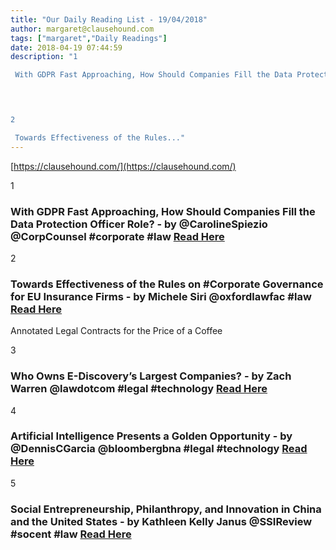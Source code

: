 ```yaml
---
title: "Our Daily Reading List - 19/04/2018"
author: margaret@clausehound.com
tags: ["margaret","Daily Readings"]
date: 2018-04-19 07:44:59
description: "1

 With GDPR Fast Approaching, How Should Companies Fill the Data Protection Officer Role? - by @CarolineSpiezio @CorpCounsel #corporate #law  Read Here

 


2

 Towards Effectiveness of the Rules..."
---
```


[https://clausehound.com/](https://clausehound.com/)

1

###  With GDPR Fast Approaching, How Should Companies Fill the Data Protection Officer Role? - by @CarolineSpiezio @CorpCounsel #corporate #law  [Read Here](https://www.law.com/corpcounsel/2018/04/13/with-gdpr-fast-approaching-how-should-companies-fill-the-data-protection-officer-role/)

 

2

###  Towards Effectiveness of the Rules on #Corporate Governance for EU Insurance Firms - by Michele Siri @oxfordlawfac #law [Read Here](https://www.law.ox.ac.uk/business-law-blog/blog/2018/04/towards-effectiveness-rules-corporate-governance-eu-insurance-firms)

Annotated Legal Contracts
for the Price of a Coffee

3

###  Who Owns E-Discovery’s Largest Companies? - by Zach Warren @lawdotcom #legal #technology [Read Here](https://www.law.com/legaltechnews/2018/04/04/who-owns-e-discoverys-largest-companies/)

 

4

###  Artificial Intelligence Presents a Golden Opportunity - by @DennisCGarcia @bloombergbna #legal #technology [Read Here](https://www.bna.com/artificial-intelligence-presents-n57982091006/)

 

5

###  Social Entrepreneurship, Philanthropy, and Innovation in China and the United States - by Kathleen Kelly Janus @SSIReview #socent #law [Read Here](https://ssir.org/articles/entry/social_entrepreneurship_philanthropy_and_innovation_in_china_and_the_united)

 